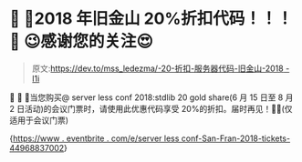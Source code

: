 # 🎁 🎫2018 年旧金山 20%折扣代码！！！🤗 😉感谢您的关注😍

> 原文:[https://dev.to/mss_ledezma/-20-折扣-服务器代码-旧金山-2018 - l1i](https://dev.to/mss_ledezma/--20-discount-code-for-serverlessconf-san-fran-2018---l1i)

🎁 🤩 🎫当您购买@ server less conf 2018:stdlib 20 gold share(6 月 15 日至 8 月 2 日活动)的会议门票时，请使用此优惠代码享受 20%的折扣。届时再见！🤗😉(仅适用于会议门票)

{[https://www . eventbrite . com/e/server less conf-San-Fran-2018-tickets-44968837002](https://www.eventbrite.com/e/serverlessconf-san-fran-2018-tickets-44968837002)}